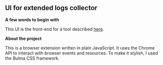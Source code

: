 ## UI for extended logs collector 

**A few words to begin with**

This UI is the front-end for a tool described [here](https://github.com/panovitcin/extended_logs_collector).

**About the project**

This is a browser extension written in plain JavaScript. It uses the Chrome API to interact with browser events and resources. To make it stylish, I used the Bulma CSS framework.

